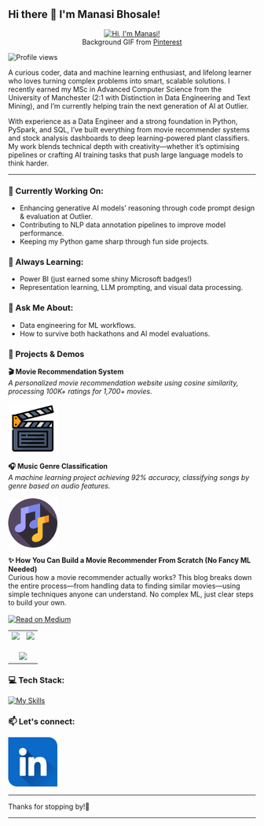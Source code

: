 ## Hi there 👋 I'm Manasi Bhosale!

<div align="center">

[![Hi, I'm Manasi!](assets/Untitled%20design(2).gif)](https://github.com/ManasiBhosale)  
Background GIF from [Pinterest](https://uk.pinterest.com/pin/1146166174271946288/)
</div>



<p align="left">
  <img src="https://komarev.com/ghpvc/?username=ManasiBhosale&style=flat-square&color=blue" alt="Profile views" />
</p>

A curious coder, data and machine learning enthusiast, and lifelong learner who loves turning complex problems into smart, scalable solutions. I recently earned my MSc in Advanced Computer Science from the University of Manchester (2:1 with Distinction in Data Engineering and Text Mining), and I’m currently helping train the next generation of AI at Outlier.

With experience as a Data Engineer and a strong foundation in Python, PySpark, and SQL, I’ve built everything from movie recommender systems and stock analysis dashboards to deep learning-powered plant classifiers. My work blends technical depth with creativity—whether it’s optimising pipelines or crafting AI training tasks that push large language models to think harder.

---

### 🔭 Currently Working On:
- Enhancing generative AI models’ reasoning through code prompt design & evaluation at Outlier.
- Contributing to NLP data annotation pipelines to improve model performance.
- Keeping my Python game sharp through fun side projects.

### 🌱 Always Learning:
- Power BI (just earned some shiny Microsoft badges!)
- Representation learning, LLM prompting, and visual data processing.

### 💬 Ask Me About:
- Data engineering for ML workflows.
- How to survive both hackathons and AI model evaluations.



### 🔗 Projects & Demos

<p>
<strong>🎬 Movie Recommendation System</strong><br>
<em>A personalized movie recommendation website using cosine similarity, processing 100K+ ratings for 1,700+ movies.</em><br><br>
<a href="https://movierecommendation-lxjd.onrender.com/" target="_blank">
  <img src="https://github.com/ManasiBhosale/ManasiBhosale/blob/0a7851d353cedc6cfb19c1e37e2e8b51716a9d6b/assets/movie.png?raw=true" width="100" alt="Movie Icon" />
</a>
</p>

<p>
<strong>🎧 Music Genre Classification</strong><br>
<em>A machine learning project achieving 92% accuracy, classifying songs by genre based on audio features.</em><br><br>
<a href="https://www.kaggle.com/code/manasibhosale/music-genre-classification-accuracy-92" target="_blank">
  <img src="https://github.com/ManasiBhosale/ManasiBhosale/blob/0a7851d353cedc6cfb19c1e37e2e8b51716a9d6b/assets/musical-notes.png?raw=true" width="100" alt="Music Icon" />
</a>
</p>

<p> <strong>✨ How You Can Build a Movie Recommender From Scratch (No Fancy ML Needed)</strong><br> Curious how a movie recommender actually works?
This blog breaks down the entire process—from handling data to finding similar movies—using simple techniques anyone can understand. No complex ML, just clear steps to build your own.
 <br><br> <a href="https://medium.com/@manasibhosale1103/how-you-can-build-a-movie-recommender-from-scratch-no-fancy-ml-needed-dcb0ccaf1159" target="_blank"> <img src="https://img.shields.io/badge/Read%20on-Medium-black?style=for-the-badge&logo=medium" alt="Read on Medium" /> </a> </p>



<!-- GitHub Stats and Streak: Symmetrical side-by-side layout -->
<table align="center">
  <tr>
    <td align="center" valign="top">
      <img src="https://github-readme-stats.vercel.app/api?username=ManasiBhosale&show_icons=true&theme=default_repocard&hide_border=false&count_private=true&include_all_commits=true" />
    </td>
    <td align="center" valign="top">
      <img src="https://nirzak-streak-stats.vercel.app/?user=ManasiBhosale&theme=default_repocard&hide_border=false&include_all_commits=true" />
    </td>
  </tr>
  <tr>
    <td colspan="2" align="center">
      <br/>
      <img src="https://github-readme-stats.vercel.app/api/top-langs/?username=ManasiBhosale&langs_count=10&layout=compact&theme=default_repocard&hide_border=false&count_private=true&include_all_commits=true" />
    </td>
  </tr>
</table>




### 💻 Tech Stack:

[![My Skills](https://skillicons.dev/icons?i=cpp,php,python,html,aws,azure,mysql,postgres,mongodb,flask,tensorflow,pytorch,opencv,anaconda,git,gitlab,bitbucket,vscode,py,pycharm&theme=light)](https://skillicons.dev)



### 📫 Let's connect:
<p align="left">
  <a href="https://www.linkedin.com/in/manasi-bhosale/" target="_blank">
    <img src="https://github.com/ManasiBhosale/ManasiBhosale/blob/662fdb46bf6f1db65dbebe0cf246afeecac6de88/assets/linkedin.png?raw=true" width="100" alt="LinkedIn Profile"/>
  </a>
</p>


---


Thanks for stopping by!🤗


---
<!-- Proudly created with GPRM ( https://gprm.itsvg.in ) -->



